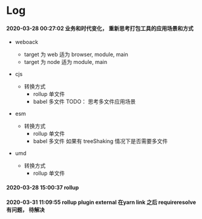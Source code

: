 # Log

#### 2020-03-28 00:27:02 业务和时代变化， 重新思考打包工具的应用场景和方式

- weboack

  - target 为 web 适为 browser, module, main
  - target 为 node 适为 module, main

- cjs

  - 转换方式
    - rollup 单文件
    - babel 多文件 TODO： 思考多文件应用场景

- esm

  - 转换方式
    - rollup 单文件
    - babel 多文件 如果有 treeShaking 情况下是否需要多文件

- umd
  - 转换方式
    - rollup 单文件

#### 2020-03-28 15:00:37 rollup

#### 2020-03-31 11:09:55 rollup plugin external 在yarn link 之后 requireresolve 有问题， 待解决
